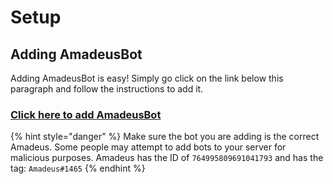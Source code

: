# Setup

## Adding AmadeusBot

Adding AmadeusBot is easy! Simply go click on the link below this paragraph and follow the instructions to add it.

### [Click here to add AmadeusBot](https://discord.com/api/oauth2/authorize?client_id=764995809691041793&permissions=37030982&redirect_uri=https%3A%2F%2Fgoogle.com&scope=bot)

{% hint style="danger" %}
Make sure the bot you are adding is the correct Amadeus. Some people may attempt to add bots to your server for malicious purposes. Amadeus has the ID of `764995809691041793` and has the tag: `Amadeus#1465`
{% endhint %}



